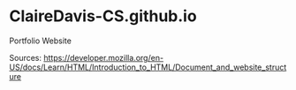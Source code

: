 # ClaireDavis-CS.github.io
Portfolio Website


Sources:
https://developer.mozilla.org/en-US/docs/Learn/HTML/Introduction_to_HTML/Document_and_website_structure
